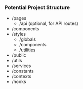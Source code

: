 ### Potential Project Structure

- /pages
  - /api (optional, for API routes)
- /components
- /styles
  - /globals
  - /components
  - /utilities
- /public
- /utils
- /services
- /constants
- /contexts
- /hooks
